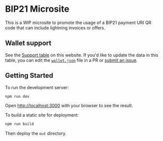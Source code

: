 # BIP21 Microsite

This is a WIP microsite to promote the usage of a BIP21 payment URI QR code that can include lightning invoices or offers.

## Wallet support

See the [Support table](https://bitcoinqr.dev/#support) on this website. If you'd like to update the data in this table, you can edit the [`wallet.json`](https://github.com/sbddesign/bip21-site/blob/main/wallet_support.json) file in a PR or [submit an issue](https://github.com/sbddesign/bip21-site/issues/new).

## Getting Started

To run the development server:

```bash
npm run dev
```

Open [http://localhost:3000](http://localhost:3000) with your browser to see the result.

To build a static site for deployment:

```bash
npm run build
```

Then deploy the `out` directory.
